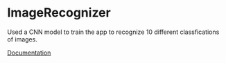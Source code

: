 # ImageRecognizer

Used a CNN model to train the app to recognize 10 different classfications of images. 

[Documentation](XiaodanZhu_report.pdf)
